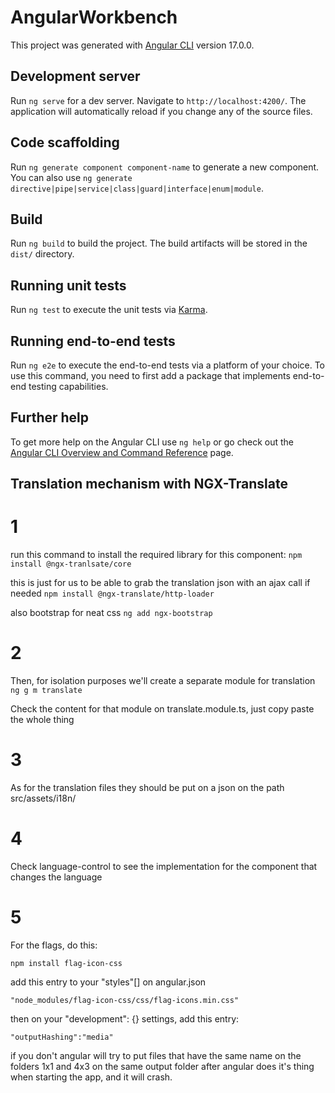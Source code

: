 # AngularWorkbench

This project was generated with [Angular CLI](https://github.com/angular/angular-cli) version 17.0.0.

## Development server

Run `ng serve` for a dev server. Navigate to `http://localhost:4200/`. The application will automatically reload if you change any of the source files.

## Code scaffolding

Run `ng generate component component-name` to generate a new component. You can also use `ng generate directive|pipe|service|class|guard|interface|enum|module`.

## Build

Run `ng build` to build the project. The build artifacts will be stored in the `dist/` directory.

## Running unit tests

Run `ng test` to execute the unit tests via [Karma](https://karma-runner.github.io).

## Running end-to-end tests

Run `ng e2e` to execute the end-to-end tests via a platform of your choice. To use this command, you need to first add a package that implements end-to-end testing capabilities.

## Further help

To get more help on the Angular CLI use `ng help` or go check out the [Angular CLI Overview and Command Reference](https://angular.io/cli) page.

## Translation mechanism with NGX-Translate

# 1
run this command to install the required library for this component:
`npm install @ngx-tranlsate/core`

this is just for us to be able to grab the translation json with an ajax call if needed
`npm install @ngx-translate/http-loader`

also bootstrap for neat css
`ng add ngx-bootstrap`

# 2 
Then, for isolation purposes we'll create a separate module for translation
`ng g m translate`

Check the content for that module on translate.module.ts, just copy paste the whole thing

# 3 
As for the translation files they should be put on a json on the path src/assets/i18n/

# 4
Check language-control to see the implementation for the component that changes the language

# 5
For the flags, do this:

`npm install flag-icon-css`

add this entry to your "styles"[] on angular.json

`"node_modules/flag-icon-css/css/flag-icons.min.css"`

then on your "development": {} settings, add this entry:

`"outputHashing":"media"`

if you don't angular will try to put files that have the same name on the folders 1x1 and 4x3 on the same output folder after angular does it's thing when starting the app, and it will crash.





